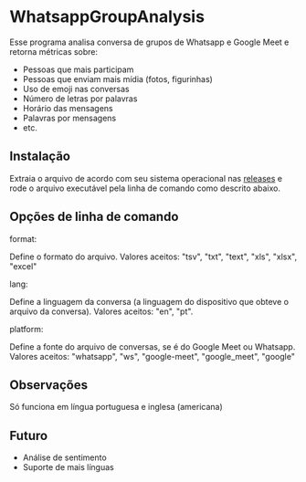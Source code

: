 # WhatsappGroupAnalysis

Esse programa analisa conversa de grupos de Whatsapp e Google Meet e retorna métricas sobre:

* Pessoas que mais participam
* Pessoas que enviam mais mídia (fotos, figurinhas)
* Uso de emoji nas conversas
* Número de letras por palavras
* Horário das mensagens
* Palavras por mensagens
* etc.

## Instalação

Extraia o arquivo de acordo com seu sistema operacional nas [releases](https://github.com/BernardoGomesNegri/WhatsappGroupAnalysis/releases) e rode o arquivo executável pela linha de comando como descrito abaixo.

## Opções de linha de comando
format:

Define o formato do arquivo. Valores aceitos: "tsv", "txt", "text", "xls", "xlsx", "excel"

lang:

Define a linguagem da conversa (a linguagem do dispositivo que obteve o arquivo da conversa).
 Valores aceitos: "en", "pt".

platform:

Define a fonte do arquivo de conversas, se é do Google Meet ou Whatsapp. Valores aceitos: "whatsapp",
"ws", "google-meet", "google_meet", "google"

## Observações

Só funciona em língua portuguesa e inglesa (americana)

## Futuro

* Análise de sentimento
* Suporte de mais línguas
